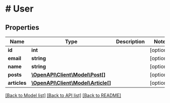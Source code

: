 # # User

## Properties

Name | Type | Description | Notes
------------ | ------------- | ------------- | -------------
**id** | **int** |  | [optional]
**email** | **string** |  | [optional]
**name** | **string** |  | [optional]
**posts** | [**\OpenAPI\Client\Model\Post[]**](Post.md) |  | [optional]
**articles** | [**\OpenAPI\Client\Model\Article[]**](Article.md) |  | [optional]

[[Back to Model list]](../../README.md#models) [[Back to API list]](../../README.md#endpoints) [[Back to README]](../../README.md)
